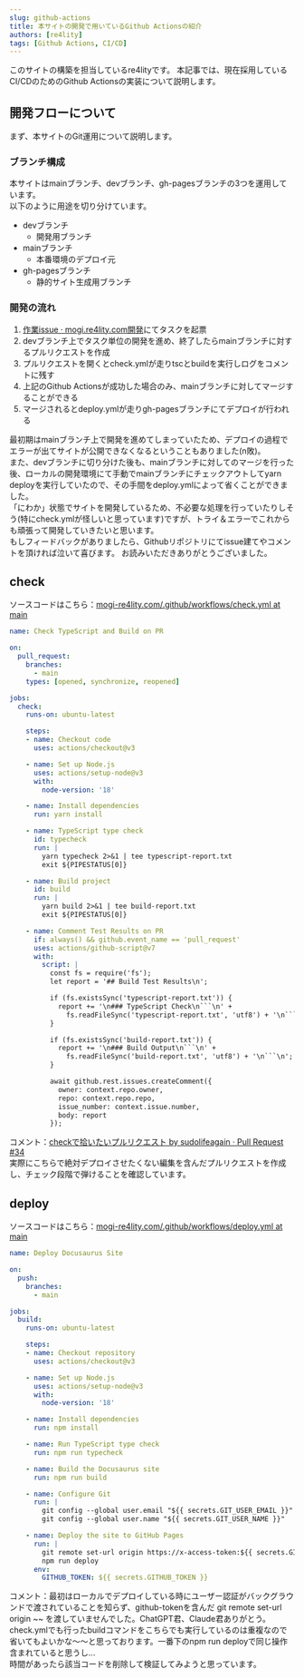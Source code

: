 ```yaml
---
slug: github-actions
title: 本サイトの開発で用いているGithub Actionsの紹介
authors: [re4lity]
tags: [Github Actions, CI/CD]
---
```

このサイトの構築を担当しているre4lityです。
本記事では、現在採用しているCI/CDのためのGithub Actionsの実装について説明します。
<!-- truncate -->

## 開発フローについて
まず、本サイトのGit運用について説明します。

### ブランチ構成
本サイトはmainブランチ、devブランチ、gh-pagesブランチの3つを運用しています。  
以下のように用途を切り分けています。
- devブランチ
    - 開発用ブランチ
- mainブランチ
    - 本番環境のデプロイ元
- gh-pagesブランチ
    - 静的サイト生成用ブランチ

### 開発の流れ

1. [作業issue · mogi.re4lity.com開発](https://github.com/orgs/All-Japan-Model-United-Nations/projects/4)にてタスクを起票
2. devブランチ上でタスク単位の開発を進め、終了したらmainブランチに対するプルリクエストを作成
3. プルリクエストを開くとcheck.ymlが走りtscとbuildを実行しログをコメントに残す
4. 上記のGithub Actionsが成功した場合のみ、mainブランチに対してマージすることができる
5. マージされるとdeploy.ymlが走りgh-pagesブランチにてデプロイが行われる

最初期はmainブランチ上で開発を進めてしまっていたため、デプロイの過程でエラーが出てサイトが公開できなくなるということもありました(n敗)。  
また、devブランチに切り分けた後も、mainブランチに対してのマージを行った後、ローカルの開発環境にて手動でmainブランチにチェックアウトしてyarn deployを実行していたので、その手間をdeploy.ymlによって省くことができました。  
「にわか」状態でサイトを開発しているため、不必要な処理を行っていたりしそう(特にcheck.ymlが怪しいと思っています)ですが、トライ＆エラーでこれからも頑張って開発していきたいと思います。  
もしフィードバックがありましたら、Githubリポジトリにてissue建てやコメントを頂ければ泣いて喜びます。
お読みいただきありがとうございました。


## check
ソースコードはこちら：[mogi-re4lity.com/.github/workflows/check.yml at main](https://github.com/All-Japan-Model-United-Nations/mogi-re4lity.com/blob/main/.github/workflows/check.yml)
```yml title=".github/workflow/check.yml"
name: Check TypeScript and Build on PR

on:
  pull_request:
    branches:
      - main
    types: [opened, synchronize, reopened]

jobs:
  check:
    runs-on: ubuntu-latest

    steps:
    - name: Checkout code
      uses: actions/checkout@v3

    - name: Set up Node.js
      uses: actions/setup-node@v3
      with:
        node-version: '18'

    - name: Install dependencies
      run: yarn install

    - name: TypeScript type check
      id: typecheck
      run: |
        yarn typecheck 2>&1 | tee typescript-report.txt
        exit ${PIPESTATUS[0]}

    - name: Build project
      id: build
      run: |
        yarn build 2>&1 | tee build-report.txt
        exit ${PIPESTATUS[0]}

    - name: Comment Test Results on PR
      if: always() && github.event_name == 'pull_request'
      uses: actions/github-script@v7
      with:
        script: |
          const fs = require('fs');
          let report = '## Build Test Results\n';

          if (fs.existsSync('typescript-report.txt')) {
            report += '\n### TypeScript Check\n```\n' +
              fs.readFileSync('typescript-report.txt', 'utf8') + '\n```\n';
          }

          if (fs.existsSync('build-report.txt')) {
            report += '\n### Build Output\n```\n' +
              fs.readFileSync('build-report.txt', 'utf8') + '\n```\n';
          }

          await github.rest.issues.createComment({
            owner: context.repo.owner,
            repo: context.repo.repo,
            issue_number: context.issue.number,
            body: report
          });

```

コメント：[checkで拾いたいプルリクエスト by sudolifeagain · Pull Request #34](https://github.com/All-Japan-Model-United-Nations/mogi-re4lity.com/pull/34)  
実際にこちらで絶対デプロイさせたくない編集を含んだプルリクエストを作成し、チェック段階で弾けることを確認しています。


## deploy
ソースコードはこちら：[mogi-re4lity.com/.github/workflows/deploy.yml at main](https://github.com/All-Japan-Model-United-Nations/mogi-re4lity.com/blob/main/.github/workflows/deploy.yml)

```yml title=".github/workflow/deploy.yml"
name: Deploy Docusaurus Site

on:
  push:
    branches:
      - main

jobs:
  build:
    runs-on: ubuntu-latest

    steps:
    - name: Checkout repository
      uses: actions/checkout@v3

    - name: Set up Node.js
      uses: actions/setup-node@v3
      with:
        node-version: '18'

    - name: Install dependencies
      run: npm install

    - name: Run TypeScript type check
      run: npm run typecheck

    - name: Build the Docusaurus site
      run: npm run build

    - name: Configure Git
      run: |
        git config --global user.email "${{ secrets.GIT_USER_EMAIL }}"
        git config --global user.name "${{ secrets.GIT_USER_NAME }}"

    - name: Deploy the site to GitHub Pages
      run: |
        git remote set-url origin https://x-access-token:${{ secrets.GITHUB_TOKEN }}@github.com/${{ github.repository }}
        npm run deploy
      env:
        GITHUB_TOKEN: ${{ secrets.GITHUB_TOKEN }}

```
コメント：最初はローカルでデプロイしている時にユーザー認証がバックグラウンドで渡されていることを知らず、github-tokenを含んだ git remote set-url origin ~~ を渡していませんでした。ChatGPT君、Claude君ありがとう。  
check.ymlでも行ったbuildコマンドをこちらでも実行しているのは重複なので省いてもよいかな～～と思っております。一番下のnpm run deployで同じ操作含まれていると思うし...  
時間があったら該当コードを削除して検証してみようと思っています。